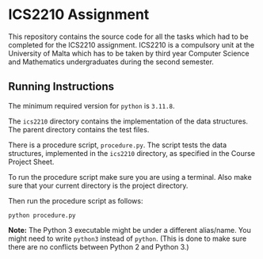 # ICS2210 Assignment

This repository contains the source code for all the tasks which
had to be completed for the ICS2210 assignment. ICS2210 is a
compulsory unit at the University of Malta which has to be taken
by third year Computer Science and Mathematics undergraduates
during the second semester.

## Running Instructions

The minimum required version for `python` is `3.11.8`.

The `ics2210` directory contains the implementation of the data
structures. The parent directory contains the test files.

There is a procedure script, `procedure.py`. The script tests
the data structures, implemented in the `ics2210` directory, as
specified in the Course Project Sheet.

To run the procedure script make sure you are using a terminal.
Also make sure that your current directory is the project
directory.

Then run the procedure script as follows:

```
python procedure.py
```

**Note:** The Python 3 executable might be under a different
alias/name. You might need to write `python3` instead of
`python`. (This is done to make sure there are no conflicts
between Python 2 and Python 3.)
